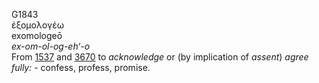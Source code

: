 <body>
  <p>G1843<br>  ἐξομολογέω  <br> exomologeō  <br><i>ex-om-ol-og-eh‘-o </i><br>From <a href="g1537.htm">1537</a> and <a href="g3670.htm">3670</a>  to <i>acknowledge</i> or (by implication of <i>assent</i>) <i>agree</i> <i>fully:</i> - confess, profess, promise.<br></p>
 </body>
